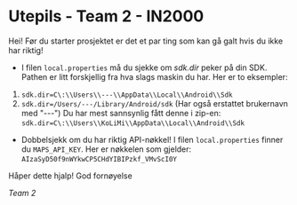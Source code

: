 # Utepils - Team 2 - IN2000

Hei!
Før du starter prosjektet er det et par ting som kan gå galt hvis du ikke har riktig!

* I filen `local.properties` må du sjekke om _sdk.dir_ peker på din SDK. Pathen er litt forskjellig fra hva slags maskin du har. Her er to eksempler:
1. `sdk.dir=C\:\\Users\\---\\AppData\\Local\\Android\\Sdk`
2. `sdk.dir=/Users/---/Library/Android/sdk`
(Har også erstattet brukernavn med "---")
Du har mest sannsynlig fått denne i zip-en: `sdk.dir=C\:\\Users\\KoLiMi\\AppData\\Local\\Android\\Sdk`


* Dobbelsjekk om du har riktig API-nøkkel! I filen `local.properties` finner du `MAPS_API_KEY`.
Her er nøkkelen som gjelder: `AIzaSyD50f9nWYkwCP5CHdYIBIPzkf_VMvScI0Y`

Håper dette hjalp! God fornøyelse

*Team 2*









